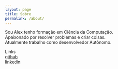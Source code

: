 ```yaml
---
layout: page
title: Sobre
permalink: /about/
---
```


Sou Alex tenho formação em Ciência da Computação.<br>
Apaixonado por resolver problemas e criar coisas.<br>
Atualmente trabalho como desenvolvedor Autônomo.<br>



Links<br>
[github](https://github.com/alexaleluia12/)<br>
[linkedin](https://www.linkedin.com/in/alex-dias-835a71116/)<br>

